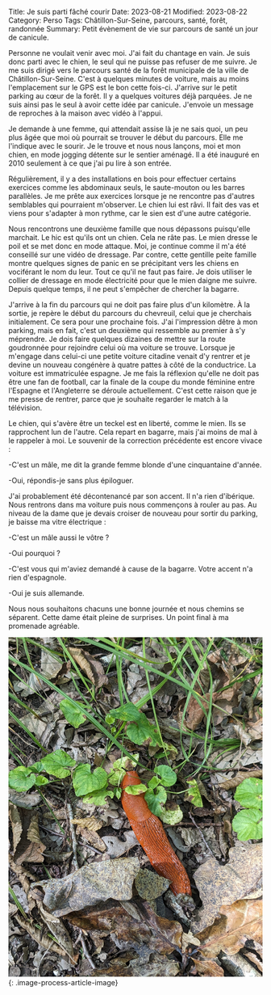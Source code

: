 Title: Je suis parti fâché courir
Date: 2023-08-21
Modified: 2023-08-22
Category: Perso
Tags: Châtillon-Sur-Seine, parcours, santé, forêt, randonnée
Summary: Petit évènement de vie sur parcours de santé un jour de canicule.

Personne ne voulait venir avec moi. J'ai fait du chantage en vain. Je suis donc parti avec le chien, le seul qui ne puisse pas refuser de me suivre. Je me suis dirigé vers le parcours santé de la forêt municipale de la ville de Châtillon-Sur-Seine. C'est à quelques minutes de voiture, mais au moins l'emplacement sur le GPS est le bon cette fois-ci. J'arrive sur le petit parking au cœur de la forêt. Il y a quelques voitures déjà parquées. Je ne suis ainsi pas le seul à avoir cette idée par canicule. J'envoie un message de reproches à la maison avec vidéo à l'appui.

Je demande à une femme, qui attendait assise là je ne sais quoi, un peu plus âgée que moi où pourrait se trouver le début du parcours. Elle me l'indique avec le sourir. Je le trouve et nous nous lançons, moi et mon chien, en mode jogging détente sur le sentier aménagé. Il a été inauguré en 2010 seulement à ce que j'ai pu lire à son entrée.

Régulièrement, il y a des installations en bois pour effectuer certains exercices comme les abdominaux seuls, le saute-mouton ou les barres parallèles. Je me prête aux exercices lorsque je ne rencontre pas d'autres semblables qui pourraient m'observer. Le chien lui est râvi. Il fait des vas et viens pour s'adapter à mon rythme, car le sien est d'une autre catégorie.

Nous rencontrons une deuxième famille que nous dépassons puisqu'elle marchait. Le hic est qu'ils ont un chien. Cela ne râte pas. Le mien dresse le poil et se met donc en mode attaque. Moi, je continue comme il m'a été conseillé sur une vidéo de dressage. Par contre, cette gentille peite famille montre quelques signes de panic en se précipitant vers les chiens en vociférant le nom du leur. Tout ce qu'il ne faut pas faire. Je dois utiliser le collier de dressage en mode électricité pour que le mien daigne me suivre. Depuis quelque temps, il ne peut s'empêcher de chercher la bagarre.

J'arrive à la fin du parcours qui ne doit pas faire plus d'un kilomètre. À la sortie, je repère le début du parcours du chevreuil, celui que je cherchais initialement. Ce sera pour une prochaine fois. J'ai l'impression dêtre à mon parking, mais en fait, c'est un deuxième qui ressemble au premier à s'y méprendre. Je dois faire quelques dizaines de mettre sur la route goudronnée pour rejoindre celui où ma voiture se trouve. Lorsque je m'engage dans celui-ci une petite voiture citadine venait d'y rentrer et je devine un nouveau congénère à quatre pattes à côté de la conductrice. La voiture est immatriculée espagne. Je me fais la réflexion qu'elle ne doit pas être une fan de football, car la finale de la coupe du monde féminine entre l'Espagne et l'Angleterre se déroule actuellement. C'est cette raison que je me presse de rentrer, parce que je souhaite regarder le match à la télévision.

Le chien, qui s'avère être un teckel est en liberté, comme le mien. Ils se rapprochent lun de l'autre. Cela repart en bagarre, mais j'ai moins de mal à le rappeler à moi. Le souvenir de la correction précédente est encore vivace :

-C'est un mâle, me dit la grande femme blonde d'une cinquantaine d'année.

-Oui, répondis-je sans plus épiloguer.

J'ai probablement été décontenancé par son accent. Il n'a rien d'ibérique. Nous rentrons dans ma voiture puis nous commençons à rouler au pas. Au niveau de la dame que je devais croiser de nouveau pour sortir du parking, je baisse ma vitre électrique :

-C'est un mâle aussi le vôtre ?

-Oui pourquoi ?

-C'est vous qui m'aviez demandé à cause de la bagarre. Votre accent n'a rien d'espagnole.

-Oui je suis allemande.

Nous nous souhaitons chacuns une bonne journée et nous chemins se séparent. Cette dame était pleine de surprises. Un point final à ma promenade agréable.

![Limace](../images/PXL-20230820-094752060.jpg){: .image-process-article-image}
